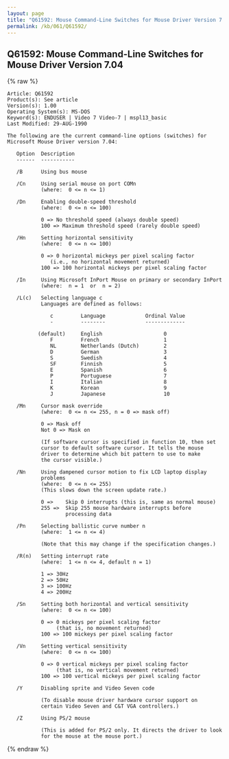 ```yaml
---
layout: page
title: "Q61592: Mouse Command-Line Switches for Mouse Driver Version 7.04"
permalink: /kb/061/Q61592/
---
```


## Q61592: Mouse Command-Line Switches for Mouse Driver Version 7.04

{% raw %}

	Article: Q61592
	Product(s): See article
	Version(s): 1.00
	Operating System(s): MS-DOS
	Keyword(s): ENDUSER | Video 7 Video-7 | mspl13_basic
	Last Modified: 29-AUG-1990
	
	The following are the current command-line options (switches) for
	Microsoft Mouse Driver version 7.04:
	
	   Option  Description
	   ------  -----------
	
	   /B      Using bus mouse
	
	   /Cn     Using serial mouse on port COMn
	           (where:  0 <= n <= 1)
	
	   /Dn     Enabling double-speed threshold
	           (where:  0 <= n <= 100)
	
	           0 => No threshold speed (always double speed)
	           100 => Maximum threshold speed (rarely double speed)
	
	   /Hn     Setting horizontal sensitivity
	           (where:  0 <= n <= 100)
	
	           0 => 0 horizontal mickeys per pixel scaling factor
	              (i.e., no horizontal movement returned)
	           100 => 100 horizontal mickeys per pixel scaling factor
	
	   /In     Using Microsoft InPort Mouse on primary or secondary InPort
	           (where:  n = 1  or  n = 2)
	
	   /L(c)   Selecting language c
	           Languages are defined as follows:
	
	              c         Language             Ordinal Value
	              -         --------             -------------
	
	          (default)     English                    0
	              F         French                     1
	              NL        Netherlands (Dutch)        2
	              D         German                     3
	              S         Swedish                    4
	              SF        Finnish                    5
	              E         Spanish                    6
	              P         Portuguese                 7
	              I         Italian                    8
	              K         Korean                     9
	              J         Japanese                   10
	
	   /Mn     Cursor mask override
	           (where:  0 <= n <= 255, n = 0 => mask off)
	
	           0 => Mask off
	           Not 0 => Mask on
	
	           (If software cursor is specified in function 10, then set
	           cursor to default software cursor. It tells the mouse
	           driver to determine which bit pattern to use to make
	           the cursor visible.)
	
	   /Nn     Using dampened cursor motion to fix LCD laptop display
	           problems
	           (where:  0 <= n <= 255)
	           (This slows down the screen update rate.)
	
	           0 =>    Skip 0 interrupts (this is, same as normal mouse)
	           255 =>  Skip 255 mouse hardware interrupts before
	                   processing data
	
	   /Pn     Selecting ballistic curve number n
	           (where:  1 <= n <= 4)
	
	           (Note that this may change if the specification changes.)
	
	   /R(n)   Setting interrupt rate
	           (where:  1 <= n <= 4, default n = 1)
	
	           1 => 30Hz
	           2 => 50Hz
	           3 => 100Hz
	           4 => 200Hz
	
	   /Sn     Setting both horizontal and vertical sensitivity
	           (where:  0 <= n <= 100)
	
	           0 => 0 mickeys per pixel scaling factor
	                (that is, no movement returned)
	           100 => 100 mickeys per pixel scaling factor
	
	   /Vn     Setting vertical sensitivity
	           (where:  0 <= n <= 100)
	
	           0 => 0 vertical mickeys per pixel scaling factor
	                (that is, no vertical movement returned)
	           100 => 100 vertical mickeys per pixel scaling factor
	
	   /Y      Disabling sprite and Video Seven code
	
	           (To disable mouse driver hardware cursor support on
	           certain Video Seven and C&T VGA controllers.)
	
	   /Z      Using PS/2 mouse
	
	           (This is added for PS/2 only. It directs the driver to look
	           for the mouse at the mouse port.)

{% endraw %}

